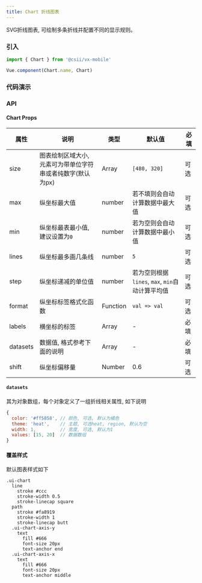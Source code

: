 ```yaml
---
title: Chart 折线图表
---
```


SVG折线图表, 可绘制多条折线并配置不同的显示规则。

### 引入

```javascript
import { Chart } from '@csii/vx-mobile'

Vue.component(Chart.name, Chart)
```

### 代码演示
<!-- DEMO -->

### API

#### Chart Props
| 属性 | 说明 |类型 | 默认值 | 必填 |
|----|-----|------|------|------|
| size | 图表绘制区域大小, 元素可为带单位字符串或者纯数字(默认为px) | Array | `[480, 320]` | 可选|
| max | 纵坐标最大值 | number | 若不填则会自动计算数据中最大值 | 可选|
| min | 纵坐标最表最小值, 建议设置为`0` | number | 若为空则会自动计算数据中最小值 | 可选|
| lines | 纵坐标最多画几条线 | number | `5` | 可选|
| step | 纵坐标递减的单位值 | number | 若为空则根据`lines`, `max`, `min`自动计算平均值 | 可选|
| format | 纵坐标标签格式化函数 | Function | `val => val` | 可选|
| labels | 横坐标的标签 | Array | - | 必填|
| datasets | 数据值, 格式参考下面的说明 | Array | - | 必填|
| shift | 纵坐标偏移量 | Number | 0.6 | 可选|

#### `datasets`
其为对象数组，每个对象定义了一组折线相关属性, 如下说明

```javascript
{
  color: '#ff5858', // 颜色, 可选, 默认为橘色
  theme: 'heat',    // 主题, 可选heat, region, 默认为空
  width: 1,         // 宽度, 可选, 默认为1
  values: [15, 20]  // 数据数组
}
```

#### 覆盖样式
默认图表样式如下

```stylus
.ui-chart
  line
    stroke #ccc
    stroke-width 0.5
    stroke-linecap square
  path
    stroke #fa8919
    stroke-width 1
    stroke-linecap butt
  .ui-chart-axis-y
    text
      fill #666
      font-size 20px
      text-anchor end
  .ui-chart-axis-x
    text
      fill #666
      font-size 20px
      text-anchor middle
```
